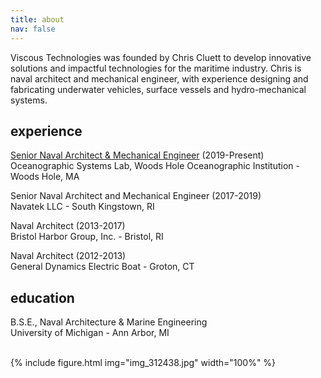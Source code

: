 ```yaml
---
title: about
nav: false
---
```


Viscous Technologies was founded by Chris Cluett to develop innovative solutions and impactful technologies for the maritime industry. Chris is naval architect and mechanical engineer, with experience designing and fabricating underwater vehicles, surface vessels and hydro-mechanical systems. 

## experience
[Senior Naval Architect & Mechanical Engineer](https://www2.whoi.edu/staff/ccluett/) (2019-Present)\
Oceanographic Systems Lab, Woods Hole Oceanographic Institution - Woods Hole, MA
  
Senior Naval Architect and Mechanical Engineer (2017-2019)\
Navatek LLC - South Kingstown, RI
  
Naval Architect (2013-2017)\
Bristol Harbor Group, Inc. - Bristol, RI
  
Naval Architect (2012-2013)\
General Dynamics Electric Boat - Groton, CT  

## education
B.S.E., Naval Architecture & Marine Engineering\
University of Michigan - Ann Arbor, MI
  
<br>
{% include figure.html img="img_312438.jpg" width="100%" %}

<!--- 
Viscous Technologies provides innovative and performance-driven engineering solutions, specializing in the design, analysis, and consulting services for underwater vehicles, surface vessels, hydro-mechanical systems, and subsea applications. 

Our range of expertise includes:

* Surface vessel and subsea vehicle design and analysis
* Field support, at sea testing, tow tank testing, and data acquisition
* Design and fabrication of metal, plastic, and composite structures for surface and subsea environments
* Solid and surface CAD modeling
* Electric powertrain design
* Hydrodynamics of underwater vehicles
* Linear and non-linear finite element analysis (FEA)
* Reynolds-averaged Navier-Stokes computational fluid dynamics (RANS CFD) modeling
* 6 degrees-of-freedom (6DOF) dynamic modeling of UUVs

{% include figure.html img="Picture1.png" width="100%" caption="There are two main components of drag an underwater vehicle experiences as it moves through the water: pressure drag and viscous drag. When a body is bluff, total drag is dominated by pressure drag. When a body is streamlined, total drag is dominated by viscous drag. For an equal frontal area, a streamlined body will always have less drag than a bluff body." %}

--> 
